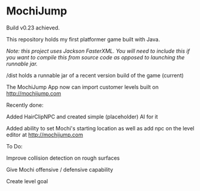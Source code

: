 # MochiJump
Build v0.23 achieved.

This repository holds my first platformer game built with Java.

*Note: this project uses Jackson FasterXML. You will need to include this if you want to compile this from source code as opposed to launching the runnable jar.*

/dist holds a runnable jar of a recent version build of the game (current)

The MochiJump App now can import customer levels built on http://mochijump.com

Recently done:

Added HairClipNPC and created simple (placeholder) AI for it

Added ability to set Mochi's starting location as well as add npc on the level editor at http://mochijump.com

To Do:

Improve collision detection on rough surfaces

Give Mochi offensive / defensive capability

Create level goal 

